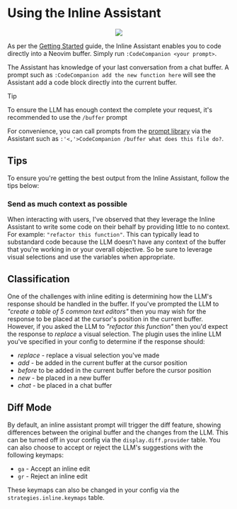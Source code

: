 # Using the Inline Assistant

<p align="center">
  <img src="https://github.com/user-attachments/assets/21568a7f-aea8-4928-b3d4-f39c6566a23c" />
</p>

As per the [Getting Started](/getting-started.md#inline-assistant) guide, the Inline Assistant enables you to code directly into a Neovim buffer. Simply run `:CodeCompanion <your prompt>`.

The Assistant has knowledge of your last conversation from a chat buffer. A prompt such as `:CodeCompanion add the new function here` will see the Assistant add a code block directly into the current buffer.

> [!TIP]
> To ensure the LLM has enough context the complete your request, it's recommended to use the `/buffer` prompt

For convenience, you can call prompts from the [prompt library](/configuration/prompt-library) via the Assistant such as `:'<,'>CodeCompanion /buffer what does this file do?`.

## Tips

To ensure you're getting the best output from the Inline Assistant, follow the tips below:

### Send as much context as possible

When interacting with users, I've observed that they leverage the Inline Assistant to write some code on their behalf by providing little to no context. For example: `"refactor this function"`. This can typically lead to substandard code because the LLM doesn't have any context of the buffer that you're working in or your overall objective. So be sure to leverage visual selections and use the variables when appropriate.

## Classification

One of the challenges with inline editing is determining how the LLM's response should be handled in the buffer. If you've prompted the LLM to _"create a table of 5 common text editors"_ then you may wish for the response to be placed at the cursor's position in the current buffer. However, if you asked the LLM to _"refactor this function"_ then you'd expect the response to _replace_ a visual selection. The plugin uses the inline LLM you've specified in your config to determine if the response should:

- _replace_ - replace a visual selection you've made
- _add_ - be added in the current buffer at the cursor position
- _before_ to be added in the current buffer before the cursor position
- _new_ - be placed in a new buffer
- _chat_ - be placed in a chat buffer

## Diff Mode

By default, an inline assistant prompt will trigger the diff feature, showing differences between the original buffer and the changes from the LLM. This can be turned off in your config via the `display.diff.provider` table. You can also choose to accept or reject the LLM's suggestions with the following keymaps:

- `ga` - Accept an inline edit
- `gr` - Reject an inline edit

These keymaps can also be changed in your config via the `strategies.inline.keymaps` table.

